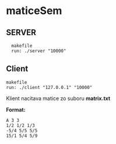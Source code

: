 
# maticeSem
 ## SERVER
	  makefile
	  run: ./server "10000"
## Client  
	makefile
	run: ./client "127.0.0.1" "10000"
Klient nacitava matice zo suboru **matrix.txt**

**Format:**

	A 3 3
	1/2 1/2 1/3
	-5/4 5/5 5/5
	15/1 5/4 5/9
	
	

